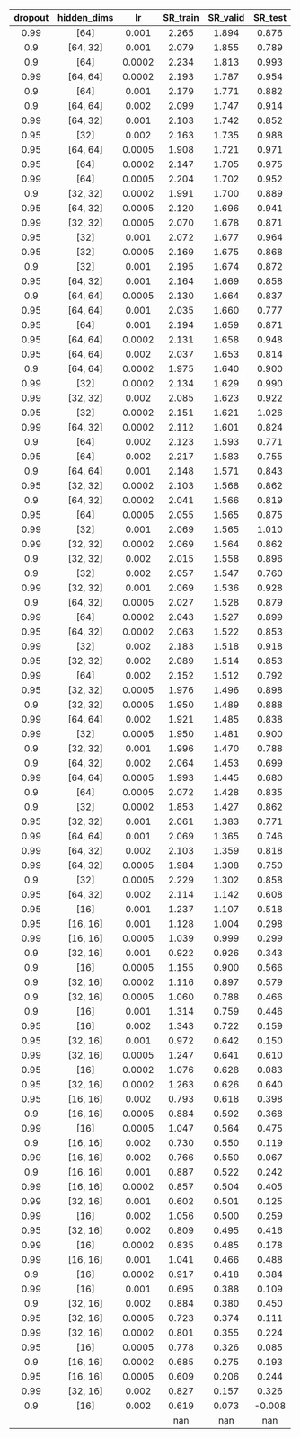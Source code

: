 | dropout | hidden_dims | lr | SR_train | SR_valid | SR_test |
|:-------:|:-----------:|:--:|:--------:|:--------:|:-------:|
| 0.99 | [64] | 0.001 | 2.265 | 1.894 | 0.876 |
| 0.9 | [64, 32] | 0.001 | 2.079 | 1.855 | 0.789 |
| 0.9 | [64] | 0.0002 | 2.234 | 1.813 | 0.993 |
| 0.99 | [64, 64] | 0.0002 | 2.193 | 1.787 | 0.954 |
| 0.9 | [64] | 0.001 | 2.179 | 1.771 | 0.882 |
| 0.9 | [64, 64] | 0.002 | 2.099 | 1.747 | 0.914 |
| 0.99 | [64, 32] | 0.001 | 2.103 | 1.742 | 0.852 |
| 0.95 | [32] | 0.002 | 2.163 | 1.735 | 0.988 |
| 0.95 | [64, 64] | 0.0005 | 1.908 | 1.721 | 0.971 |
| 0.95 | [64] | 0.0002 | 2.147 | 1.705 | 0.975 |
| 0.99 | [64] | 0.0005 | 2.204 | 1.702 | 0.952 |
| 0.9 | [32, 32] | 0.0002 | 1.991 | 1.700 | 0.889 |
| 0.95 | [64, 32] | 0.0005 | 2.120 | 1.696 | 0.941 |
| 0.99 | [32, 32] | 0.0005 | 2.070 | 1.678 | 0.871 |
| 0.95 | [32] | 0.001 | 2.072 | 1.677 | 0.964 |
| 0.95 | [32] | 0.0005 | 2.169 | 1.675 | 0.868 |
| 0.9 | [32] | 0.001 | 2.195 | 1.674 | 0.872 |
| 0.95 | [64, 32] | 0.001 | 2.164 | 1.669 | 0.858 |
| 0.9 | [64, 64] | 0.0005 | 2.130 | 1.664 | 0.837 |
| 0.95 | [64, 64] | 0.001 | 2.035 | 1.660 | 0.777 |
| 0.95 | [64] | 0.001 | 2.194 | 1.659 | 0.871 |
| 0.95 | [64, 64] | 0.0002 | 2.131 | 1.658 | 0.948 |
| 0.95 | [64, 64] | 0.002 | 2.037 | 1.653 | 0.814 |
| 0.9 | [64, 64] | 0.0002 | 1.975 | 1.640 | 0.900 |
| 0.99 | [32] | 0.0002 | 2.134 | 1.629 | 0.990 |
| 0.99 | [32, 32] | 0.002 | 2.085 | 1.623 | 0.922 |
| 0.95 | [32] | 0.0002 | 2.151 | 1.621 | 1.026 |
| 0.99 | [64, 32] | 0.0002 | 2.112 | 1.601 | 0.824 |
| 0.9 | [64] | 0.002 | 2.123 | 1.593 | 0.771 |
| 0.95 | [64] | 0.002 | 2.217 | 1.583 | 0.755 |
| 0.9 | [64, 64] | 0.001 | 2.148 | 1.571 | 0.843 |
| 0.95 | [32, 32] | 0.0002 | 2.103 | 1.568 | 0.862 |
| 0.9 | [64, 32] | 0.0002 | 2.041 | 1.566 | 0.819 |
| 0.95 | [64] | 0.0005 | 2.055 | 1.565 | 0.875 |
| 0.99 | [32] | 0.001 | 2.069 | 1.565 | 1.010 |
| 0.99 | [32, 32] | 0.0002 | 2.069 | 1.564 | 0.862 |
| 0.9 | [32, 32] | 0.002 | 2.015 | 1.558 | 0.896 |
| 0.9 | [32] | 0.002 | 2.057 | 1.547 | 0.760 |
| 0.99 | [32, 32] | 0.001 | 2.069 | 1.536 | 0.928 |
| 0.9 | [64, 32] | 0.0005 | 2.027 | 1.528 | 0.879 |
| 0.99 | [64] | 0.0002 | 2.043 | 1.527 | 0.899 |
| 0.95 | [64, 32] | 0.0002 | 2.063 | 1.522 | 0.853 |
| 0.99 | [32] | 0.002 | 2.183 | 1.518 | 0.918 |
| 0.95 | [32, 32] | 0.002 | 2.089 | 1.514 | 0.853 |
| 0.99 | [64] | 0.002 | 2.152 | 1.512 | 0.792 |
| 0.95 | [32, 32] | 0.0005 | 1.976 | 1.496 | 0.898 |
| 0.9 | [32, 32] | 0.0005 | 1.950 | 1.489 | 0.888 |
| 0.99 | [64, 64] | 0.002 | 1.921 | 1.485 | 0.838 |
| 0.99 | [32] | 0.0005 | 1.950 | 1.481 | 0.900 |
| 0.9 | [32, 32] | 0.001 | 1.996 | 1.470 | 0.788 |
| 0.9 | [64, 32] | 0.002 | 2.064 | 1.453 | 0.699 |
| 0.99 | [64, 64] | 0.0005 | 1.993 | 1.445 | 0.680 |
| 0.9 | [64] | 0.0005 | 2.072 | 1.428 | 0.835 |
| 0.9 | [32] | 0.0002 | 1.853 | 1.427 | 0.862 |
| 0.95 | [32, 32] | 0.001 | 2.061 | 1.383 | 0.771 |
| 0.99 | [64, 64] | 0.001 | 2.069 | 1.365 | 0.746 |
| 0.99 | [64, 32] | 0.002 | 2.103 | 1.359 | 0.818 |
| 0.99 | [64, 32] | 0.0005 | 1.984 | 1.308 | 0.750 |
| 0.9 | [32] | 0.0005 | 2.229 | 1.302 | 0.858 |
| 0.95 | [64, 32] | 0.002 | 2.114 | 1.142 | 0.608 |
| 0.95 | [16] | 0.001 | 1.237 | 1.107 | 0.518 |
| 0.95 | [16, 16] | 0.001 | 1.128 | 1.004 | 0.298 |
| 0.99 | [16, 16] | 0.0005 | 1.039 | 0.999 | 0.299 |
| 0.9 | [32, 16] | 0.001 | 0.922 | 0.926 | 0.343 |
| 0.9 | [16] | 0.0005 | 1.155 | 0.900 | 0.566 |
| 0.9 | [32, 16] | 0.0002 | 1.116 | 0.897 | 0.579 |
| 0.9 | [32, 16] | 0.0005 | 1.060 | 0.788 | 0.466 |
| 0.9 | [16] | 0.001 | 1.314 | 0.759 | 0.446 |
| 0.95 | [16] | 0.002 | 1.343 | 0.722 | 0.159 |
| 0.95 | [32, 16] | 0.001 | 0.972 | 0.642 | 0.150 |
| 0.99 | [32, 16] | 0.0005 | 1.247 | 0.641 | 0.610 |
| 0.95 | [16] | 0.0002 | 1.076 | 0.628 | 0.083 |
| 0.95 | [32, 16] | 0.0002 | 1.263 | 0.626 | 0.640 |
| 0.95 | [16, 16] | 0.002 | 0.793 | 0.618 | 0.398 |
| 0.9 | [16, 16] | 0.0005 | 0.884 | 0.592 | 0.368 |
| 0.99 | [16] | 0.0005 | 1.047 | 0.564 | 0.475 |
| 0.9 | [16, 16] | 0.002 | 0.730 | 0.550 | 0.119 |
| 0.99 | [16, 16] | 0.002 | 0.766 | 0.550 | 0.067 |
| 0.9 | [16, 16] | 0.001 | 0.887 | 0.522 | 0.242 |
| 0.99 | [16, 16] | 0.0002 | 0.857 | 0.504 | 0.405 |
| 0.99 | [32, 16] | 0.001 | 0.602 | 0.501 | 0.125 |
| 0.99 | [16] | 0.002 | 1.056 | 0.500 | 0.259 |
| 0.95 | [32, 16] | 0.002 | 0.809 | 0.495 | 0.416 |
| 0.99 | [16] | 0.0002 | 0.835 | 0.485 | 0.178 |
| 0.99 | [16, 16] | 0.001 | 1.041 | 0.466 | 0.488 |
| 0.9 | [16] | 0.0002 | 0.917 | 0.418 | 0.384 |
| 0.99 | [16] | 0.001 | 0.695 | 0.388 | 0.109 |
| 0.9 | [32, 16] | 0.002 | 0.884 | 0.380 | 0.450 |
| 0.95 | [32, 16] | 0.0005 | 0.723 | 0.374 | 0.111 |
| 0.99 | [32, 16] | 0.0002 | 0.801 | 0.355 | 0.224 |
| 0.95 | [16] | 0.0005 | 0.778 | 0.326 | 0.085 |
| 0.9 | [16, 16] | 0.0002 | 0.685 | 0.275 | 0.193 |
| 0.95 | [16, 16] | 0.0005 | 0.609 | 0.206 | 0.244 |
| 0.99 | [32, 16] | 0.002 | 0.827 | 0.157 | 0.326 |
| 0.9 | [16] | 0.002 | 0.619 | 0.073 | -0.008 |
|  |  |  | nan | nan | nan |
